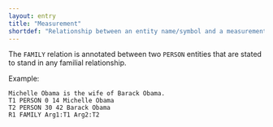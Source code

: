 ```yaml
---
layout: entry
title: "Measurement"
shortdef: "Relationship between an entity name/symbol and a measurement/constraint of that entity"
---
```


The `FAMILY` relation is annotated between two `PERSON` entities that
are stated to stand in any familial relationship.

<!-- details -->

Example:

~~~ ann
Michelle Obama is the wife of Barack Obama.
T1 PERSON 0 14 Michelle Obama
T2 PERSON 30 42 Barack Obama
R1 FAMILY Arg1:T1 Arg2:T2
~~~
